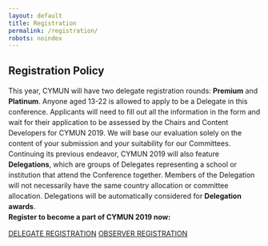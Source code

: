 ```yaml
---
layout: default
title: Registration
permalink: /registration/
robots: noindex
---
```


<h2>Registration Policy</h2>
<p style="line-height: 150%;">
This year, CYMUN will have two delegate registration rounds: <strong>Premium</strong> and <strong>Platinum</strong>. Anyone aged 13-22 is allowed to apply to be a Delegate in this conference. Applicants will need to fill out all the information in the form and wait for their application to be assessed by the Chairs and Content Developers for CYMUN 2019. We will base our evaluation solely on the content of your submission and your suitability for our Committees.
<br>
Continuing its previous endeavor, CYMUN 2019 will also feature <strong>Delegations</strong>, which are groups of Delegates representing a school or institution that attend the Conference together. Members of the Delegation will not necessarily have the same country allocation or committee allocation. Delegations will be automatically considered for <strong>Delegation awards</strong>.
<br>
<strong>Register to become a part of CYMUN 2019 now:</strong>
</p>
<a href="/delegate-registration" class="btn btn-default" style="margin-bottom: 10">DELEGATE REGISTRATION</a>
<a href="/observer-registration" class="btn btn-default" style="margin-bottom: 10">OBSERVER REGISTRATION</a>
<p> </p>
